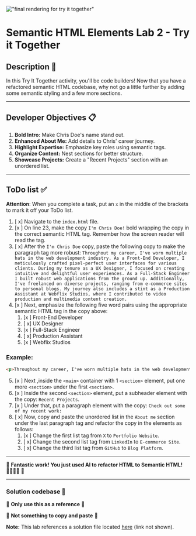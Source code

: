 !["final rendering for try it together"](assets/images/screen-together.png)
# Semantic HTML Elements Lab 2 - Try it Together

## Description 📄
In this Try It Together activity, you'll be code builders! Now that you have a refactored semantic HTML codebase, why not go a little further by adding some semantic styling and a few more sections. 

---

## Developer Objectives 📋

1. **Bold Intro:** Make Chris Doe's name stand out.
2. **Enhanced About Me:** Add details to Chris' career journey.
3. **Highlight Expertise:** Emphasize key roles using semantic tags.
4. **Organize Content:** Nest sections for better structure.
5. **Showcase Projects:** Create a "Recent Projects" section with an unordered list.

---

## ToDo list ✅
**Attention**: When you complete a task, put an `x` in the middle of the brackets to mark it off your ToDo list.

1. [ x] Navigate to the `index.html` file. 
2. [x ] On line 23, make the copy `I'm Chris Doe!` bold wrapping the copy in the correct semantic HTML tag. Remember how the screen reader will read the tag.
3. [ x] After the `I'm Chris Doe` copy, paste the following copy to make the paragraph tag more robust: `Throughout my career, I've worn multiple hats in the web development industry. As a Front-End Developer, I meticulously crafted pixel-perfect user interfaces for various clients. During my tenure as a UX Designer, I focused on creating intuitive and delightful user experiences. As a Full-Stack Engineer I built robust web applications from the ground up. Additionally, I've freelanced on diverse projects, ranging from e-commerce sites to personal blogs. My journey also includes a stint as a Production Assistant at Webflix Studios, where I contributed to video production and multimedia content creation.`
4. [x ] Next, emphasize the following five word pairs using the appropriate semantic HTML tag in the copy above:
   1. [x ] Front-End Developer
   2. [ x] UX Designer
   3. [x ] Full-Stack Engineer
   4. [ x] Production Assistant
   5. [x ] Webflix Studios
      
  ### Example:
  ```html
<p>Throughout my career, I've worn multiple hats in the web development industry. As a <em>Front-End Developer</em>,</p>
```
5. [x ] Next ,inside the `<main>` container with 1 `<section>` element, put one more `<section>` under the first `<section>`.
6. [x ] Inside the second `<section>` element, put a subheader element with the copy: `Recent Projects`.
7. [x ] Under that, put a paragraph element with the copy: `Check out some of my recent work:`
8. [ x] Now, copy and paste the unordered list in the `About me` section under the last paragraph tag and refactor the copy in the elements as follows:
   1. [x ] Change the first list tag from `X` to `Portfolio Website`.
   2. [ x] Change the second list tag from `LinkedIn` to  `E-commerce Site`.
   3. [ x] Change the third list tag from `GitHub` to `Blog Platform`.

---

🎊 **Fantastic work! You just used AI to refactor HTML to Semantic HTML! 💃🏻🕺🏾** 🎊

---

### Solution codebase 👀
🛑 **Only use this as a reference** 🛑

💾 **Not something to copy and paste** 💾

**Note:**  This lab references a solution file located [here](https://github.com/HackerUSA-CE/sdai-ic-d3-semantic-html-elements-2/blob/solution/index.html) (link not shown).
